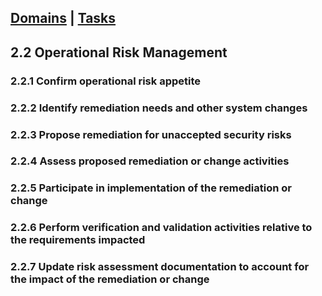 [Domains](../index.md) | [Tasks](index.md)
---
## 2.2 Operational Risk Management

### 2.2.1 Confirm operational risk appetite 

### 2.2.2 Identify remediation needs and other system changes 

### 2.2.3 Propose remediation for unaccepted security risks 

### 2.2.4 Assess proposed remediation or change activities 

### 2.2.5 Participate in implementation of the remediation or change 

### 2.2.6 Perform verification and validation activities relative to the requirements impacted 

### 2.2.7 Update risk assessment documentation to account for the impact of the remediation or change
<!--stackedit_data:
eyJoaXN0b3J5IjpbMTAyOTc3ODkzNl19
-->
